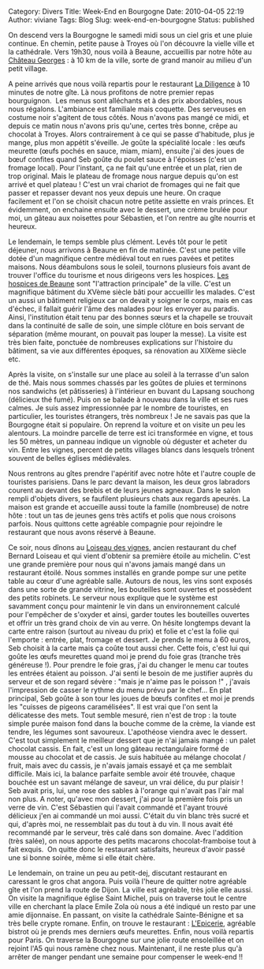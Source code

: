 Category: Divers
Title: Week-End en Bourgogne
Date: 2010-04-05 22:19
Author: viviane
Tags: Blog
Slug: week-end-en-bourgogne
Status: published

On descend vers la Bourgogne le samedi midi sous un ciel gris et une pluie continue. En chemin, petite pause à Troyes où l'on découvre la vielle ville et la cathédrale. Vers 19h30, nous voilà à Beaune, accueillis par notre hôte au <a href="http://chateau.georges.free.fr/site.php">Château Georges</a> : à 10 km de la ville, sorte de grand manoir au milieu d'un petit village.

A peine arrivés que nous voilà repartis pour le restaurant <a href="http://www.relaisdeladiligence.com/">La Diligence</a> à 10 minutes de notre gîte. Là nous profitons de notre premier repas bourguignon.  Les menus sont alléchants et à des prix abordables, nous nous régalons. L'ambiance est familiale mais coquette. Des serveuses en costume noir s'agitent de tous côtés. Nous n'avons pas mangé ce midi, et depuis ce matin nous n'avons pris qu'une, certes très bonne, crêpe au chocolat à Troyes. Alors contrairement à ce qui se passe d'habitude, plus je mange, plus mon appétit s'éveille. Je goûte la spécialité locale : les œufs meurette (œufs pochés en sauce, miam, miam), ensuite j'ai des joues de bœuf confites quand Seb goûte du poulet sauce à l'époisses (c'est un fromage local). Pour l'instant, ça ne fait qu'une entrée et un plat, rien de trop original. Mais le plateau de fromage nous nargue depuis qu'on est arrivé et quel plateau ! C'est un vrai chariot de fromages qui ne fait que passer et repasser devant nos yeux depuis une heure. On craque facilement et l'on se choisit chacun notre petite assiette en vrais princes. Et évidemment, on enchaine ensuite avec le dessert, une crème brulée pour moi, un gâteau aux noisettes pour Sébastien, et l'on rentre au gîte nourris et heureux.

Le lendemain, le temps semble plus clément. Levés tôt pour le petit déjeuner, nous arrivons à Beaune en fin de matinée. C'est une petite ville dotée d'un magnifique centre médiéval tout en rues pavées et petites maisons. Nous déambulons sous le soleil, tournons plusieurs fois avant de trouver l'office du tourisme et nous dirigeons vers les hospices. <a href="http://fr.wikipedia.org/wiki/Hospices_de_Beaune">Les hospices de Beaune</a> sont "l'attraction principale" de la ville. C'est un magnifique bâtiment du XVème siècle bâti pour accueillir les malades. C'est un aussi un bâtiment religieux car on devait y soigner le corps, mais en cas d'échec, il fallait guérir l'âme des malades pour les envoyer au paradis. Ainsi, l'institution était tenu par des bonnes sœurs et la chapelle se trouvait dans la continuité de salle de soin, une simple clôture en bois servant de séparation (même mourant, on pouvait pas louper la messe). La visite est très bien faite, ponctuée de nombreuses explications sur l'histoire du bâtiment, sa vie aux différentes époques, sa rénovation au XIXème siècle etc.

Après la visite, on s'installe sur une place au soleil à la terrasse d'un salon de thé. Mais nous sommes chassés par les goûtes de pluies et terminons nos sandwichs (et pâtisseries) à l'intérieur en buvant du Lapsang souchong (délicieux thé fumé). Puis on se balade à nouveau dans la ville et ses rues calmes. Je suis assez impressionnée par le nombre de touristes, en particulier, les touristes étrangers, très nombreux ! Je ne savais pas que la Bourgogne était si populaire. On reprend la voiture et on visite un peu les alentours. La moindre parcelle de terre est ici transformée en vigne, et tous les 50 mètres, un panneau indique un vignoble où déguster et acheter du vin. Entre les vignes, percent de petits villages blancs dans lesquels trônent souvent de belles églises médiévales.

Nous rentrons au gîtes prendre l'apéritif avec notre hôte et l'autre couple de touristes parisiens. Dans le parc devant la maison, les deux gros labradors courent au devant des brebis et de leurs jeunes agneaux. Dans le salon rempli d'objets divers, se faufilent plusieurs chats aux regards apeurés. La maison est grande et accueille aussi toute la famille (nombreuse) de notre hôte : tout un tas de jeunes gens très actifs et polis que nous croisons parfois. Nous quittons cette agréable compagnie pour rejoindre le restaurant que nous avons réservé à Beaune.

Ce soir, nous dînons au <a href="http://www.bernard-loiseau.com/fr/bourgogne/vignes/">Loiseau des vignes</a>, ancien restaurant du chef Bernard Loiseau et qui vient d'obtenir sa première étoile au michelin. C'est une grande première pour nous qui n'avons jamais mangé dans un restaurant étoilé. Nous sommes installés en grande pompe sur une petite table au cœur d'une agréable salle. Autours de nous, les vins sont exposés dans une sorte de grande vitrine, les bouteilles sont ouvertes et possèdent des petits robinets. Le serveur nous explique que le système est savamment conçu pour maintenir le vin dans un environnement calculé pour l'empêcher de s'oxyder et ainsi, garder toutes les bouteilles ouvertes et offrir un très grand choix de vin au verre. On hésite longtemps devant la carte entre raison (surtout au niveau du prix) et folie et c'est la folie qui l'emporte : entrée, plat, fromage et dessert. Je prends le menu à 60 euros, Seb choisit à la carte mais ça coûte tout aussi cher. Cette fois, c'est lui qui goûte les œufs meurettes quand moi je prend du foie gras (tranche très généreuse !). Pour prendre le foie gras, j'ai du changer le menu car toutes les entrées étaient au poisson. J'ai senti le besoin de me justifier auprès du serveur et de son regard sévère : "mais je n'aime pas le poisson !" , j'avais l'impression de casser le rythme du menu prévu par le chef... En plat principal, Seb goûte à son tour les joues de bœufs confites et moi je prends les "cuisses de pigeons caramélisées". Il est vrai que l'on sent la délicatesse des mets. Tout semble mesuré, rien n'est de trop : la toute simple purée maison fond dans la bouche comme de la crème, la viande est tendre, les légumes sont savoureux. L'apothéose viendra avec le dessert. C'est tout simplement le meilleur dessert que je n'ai jamais mangé : un palet chocolat cassis. En fait, c'est un long gâteau rectangulaire formé de mousse au chocolat et de cassis. Je suis habituée au mélange chocolat / fruit, mais avec du cassis, je n'avais jamais essayé et ça me semblait difficile. Mais ici, la balance parfaite semble avoir été trouvée, chaque bouchée est un savant mélange de saveur, un vrai délice, du pur plaisir ! Seb avait pris, lui, une rose des sables à l'orange qui n'avait pas l'air  mal non plus. A noter, qu'avec mon dessert, j'ai pour la première fois pris un verre  de vin. C'est Sébastien qui l'avait commandé et l'ayant trouvé délicieux j'en ai commandé un moi aussi. C'était du vin blanc très sucré et qui, d'après moi, ne ressemblait pas du tout à du vin. Il nous avait été recommandé par le serveur, très calé dans son domaine. Avec l'addition (très salée), on nous apporte des petits macarons chocolat-framboise tout à fait exquis.  On quitte donc le restaurant satisfaits, heureux d'avoir passé une si bonne soirée, même si elle était chère.

Le lendemain, on traine un peu au petit-dej, discutant restaurant en caressant le gros chat angora. Puis voilà l'heure de quitter notre agréable gîte et l'on prend la route de Dijon. La ville est agréable, très jolie elle aussi. On visite la magnifique église Saint Michel, puis on traverse tout le centre ville en cherchant la place Emile Zola où nous a été indiqué un resto par une amie dijonnaise. En passant, on visite la cathédrale Sainte-Bénigne et sa très belle crypte romane. Enfin, on trouve le restaurant : <a href="http://www.lepicerie-dijon.fr/">L'Epicerie</a>, agréable bistrot où je prends mes derniers œufs meurettes. Enfin, nous voilà repartis pour Paris. On traverse la Bourgogne sur une jolie route ensoleillée et on rejoint l'A5 qui nous ramène chez nous. Maintenant, il ne reste plus qu'à arrêter de manger pendant une semaine pour compenser le week-end !!